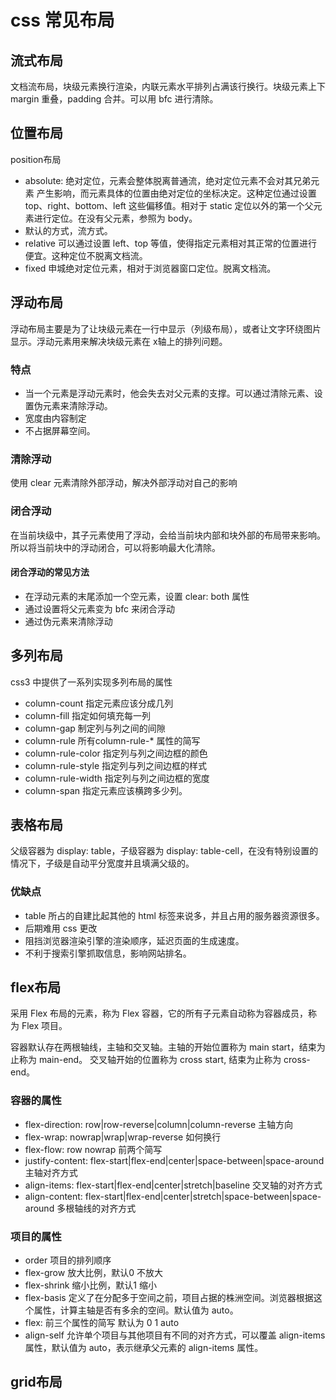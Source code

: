 # css 常见布局

## 流式布局
文档流布局，块级元素换行渲染，内联元素水平排列占满该行换行。块级元素上下margin 重叠，padding 合并。可以用 bfc 进行清除。

## 位置布局
position布局
- absolute: 绝对定位，元素会整体脱离普通流，绝对定位元素不会对其兄弟元素 产生影响，而元素具体的位置由绝对定位的坐标决定。这种定位通过设置 top、right、bottom、left 这些偏移值。相对于 static 定位以外的第一个父元素进行定位。在没有父元素，参照为 body。
- 默认的方式，流方式。
- relative 可以通过设置 left、top 等值，使得指定元素相对其正常的位置进行便宜。这种定位不脱离文档流。 
- fixed 申城绝对定位元素，相对于浏览器窗口定位。脱离文档流。

## 浮动布局
浮动布局主要是为了让块级元素在一行中显示（列级布局），或者让文字环绕图片显示。浮动元素用来解决块级元素在 x轴上的排列问题。
### 特点
- 当一个元素是浮动元素时，他会失去对父元素的支撑。可以通过清除元素、设置伪元素来清除浮动。
- 宽度由内容制定
- 不占据屏幕空间。
### 清除浮动
使用 clear 元素清除外部浮动，解决外部浮动对自己的影响
### 闭合浮动
在当前块级中，其子元素使用了浮动，会给当前块内部和块外部的布局带来影响。所以将当前块中的浮动闭合，可以将影响最大化清除。
#### 闭合浮动的常见方法
- 在浮动元素的末尾添加一个空元素，设置 clear: both 属性
- 通过设置将父元素变为 bfc 来闭合浮动
- 通过伪元素来清除浮动

## 多列布局
css3 中提供了一系列实现多列布局的属性
- column-count 指定元素应该分成几列
- column-fill 指定如何填充每一列
- column-gap 制定列与列之间的间隙
- column-rule 所有column-rule-* 属性的简写
- column-rule-color 指定列与列之间边框的颜色
- column-rule-style 指定列与列之间边框的样式
- column-rule-width 指定列与列之间边框的宽度
- column-span 指定元素应该横跨多少列。

## 表格布局
父级容器为 display: table，子级容器为 display: table-cell，在没有特别设置的情况下，子级是自动平分宽度并且填满父级的。
### 优缺点
- table 所占的自建比起其他的 html 标签来说多，并且占用的服务器资源很多。
- 后期难用 css 更改
- 阻挡浏览器渲染引擎的渲染顺序，延迟页面的生成速度。
- 不利于搜索引擎抓取信息，影响网站排名。
## flex布局
采用 Flex 布局的元素，称为 Flex 容器，它的所有子元素自动称为容器成员，称为 Flex 项目。

容器默认存在两根轴线，主轴和交叉轴。主轴的开始位置称为 main start，结束为止称为 main-end。 交叉轴开始的位置称为 cross start, 结束为止称为 cross-end。

### 容器的属性
- flex-direction: row|row-reverse|column|column-reverse 主轴方向 
- flex-wrap: nowrap|wrap|wrap-reverse 如何换行
- flex-flow: row nowrap 前两个简写
- justify-content: flex-start|flex-end|center|space-between|space-around 主轴对齐方式
- align-items: flex-start|flex-end|center|stretch|baseline 交叉轴的对齐方式
- align-content: flex-start|flex-end|center|stretch|space-between|space-around 多根轴线的对齐方式
### 项目的属性
- order 项目的排列顺序
- flex-grow 放大比例，默认0 不放大
- flex-shrink 缩小比例，默认1 缩小 
- flex-basis 定义了在分配多于空间之前，项目占据的株洲空间。浏览器根据这个属性，计算主轴是否有多余的空间。默认值为 auto。
- flex: 前三个属性的简写 默认为 0 1 auto 
- align-self 允许单个项目与其他项目有不同的对齐方式，可以覆盖 align-items 属性，默认值为 auto，表示继承父元素的 align-items 属性。

## grid布局